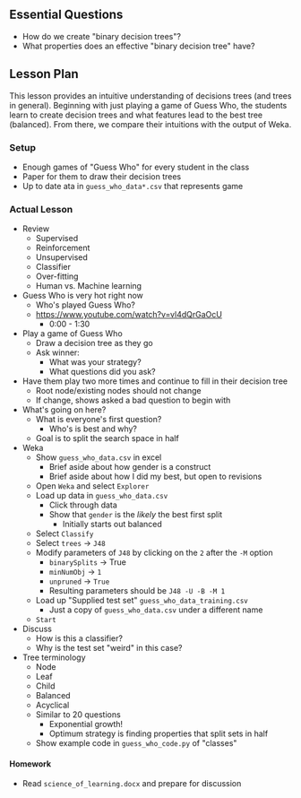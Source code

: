 ## Essential Questions

- How do we create "binary decision trees"?
- What properties does an effective "binary decision tree" have?

## Lesson Plan

This lesson provides an intuitive understanding of decisions trees (and trees
in general). Beginning with just playing a game of Guess Who, the students
learn to create decision trees and what features lead to the best tree
(balanced). From there, we compare their intuitions with the output of Weka.

### Setup

- Enough games of "Guess Who" for every student in the class
- Paper for them to draw their decision trees
- Up to date ata in `guess_who_data*.csv` that represents game

### Actual Lesson

- Review
    - Supervised
    - Reinforcement
    - Unsupervised
    - Classifier
    - Over-fitting
    - Human vs. Machine learning
- Guess Who is very hot right now
    - Who's played Guess Who?
    - https://www.youtube.com/watch?v=vl4dQrGaOcU
        - 0:00 - 1:30
- Play a game of Guess Who
    - Draw a decision tree as they go
    - Ask winner:
        - What was your strategy?
        - What questions did you ask?
- Have them play two more times and continue to fill in their decision tree
    - Root node/existing nodes should not change
    - If change, shows asked a bad question to begin with
- What's going on here?
    - What is everyone's first question?
        - Who's is best and why?
    - Goal is to split the search space in half
- Weka
    - Show `guess_who_data.csv` in excel
        - Brief aside about how gender is a construct
        - Brief aside about how I did my best, but open to revisions
    - Open `Weka` and select `Explorer`
    - Load up data in `guess_who_data.csv`
        - Click through data
        - Show that `gender` is the _likely_ the best first split
            - Initially starts out balanced
    - Select `Classify`
    - Select `trees` -> `J48`
    - Modify parameters of `J48` by clicking on the `2` after the `-M` option
        - `binarySplits` -> True
        - `minNumObj` -> `1`
        - `unpruned` -> `True`
        - Resulting parameters should be `J48 -U -B -M 1`
    - Load up "Supplied test set" `guess_who_data_training.csv`
        - Just a copy of `guess_who_data.csv` under a different name
    - `Start`
- Discuss
    - How is this a classifier?
    - Why is the test set "weird" in this case?
- Tree terminology
    - Node
    - Leaf
    - Child
    - Balanced
    - Acyclical
    - Similar to 20 questions
        - Exponential growth!
        - Optimum strategy is finding properties that split sets in half
    - Show example code in `guess_who_code.py` of "classes"

#### Homework

- Read `science_of_learning.docx` and prepare for discussion
